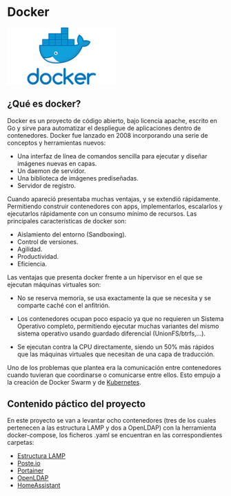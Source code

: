 # Docker

<img src="../Imagenes/Docker_Logo.jpg" width="50%">

## ¿Qué es docker?

Docker es un proyecto de código abierto, bajo licencia apache, escrito en Go y sirve para automatizar el despliegue de aplicaciones dentro de contenedores. Docker fue lanzado en 2008 incorporando una serie de conceptos y herramientas nuevos: 

* Una interfaz de línea de comandos sencilla para ejecutar y diseñar imágenes nuevas en capas.
* Un daemon de servidor.
* Una biblioteca de imágenes prediseñadas.
* Servidor de registro.

Cuando apareció presentaba muchas ventajas, y se extendió rápidamente. Permitiendo construir contenedores con apps, implementarlos, escalarlos y ejecutarlos rápidamente con un consumo mínimo de recursos. Las principales características de docker son:

* Aislamiento del entorno (Sandboxing).
* Control de versiones.
* Agilidad.
* Productividad.
* Eficiencia.

Las ventajas que presenta docker frente a un hipervisor en el que se ejecutan máquinas virtuales son:

* No se reserva memoria, se usa exactamente la que se necesita y se comparte caché con el anfitrión.

* Los contenedores ocupan poco espacio ya que no requieren un Sistema Operativo completo, permitiendo ejecutar muchas variantes del mismo sistema operativo usando guardado diferencial (UnionFS/btrfs,...).

* Se ejecutan contra la CPU directamente, siendo un 50% más rápidos que las máquinas virtuales que necesitan de una capa de traducción.

Uno de los problemas que plantea era la comunicación entre contenedores cuando tuvieran que coordinarse o comunicarse entre ellos. Esto empujo a la creación de Docker Swarm y de [Kubernetes](../Kubernetes/).

## Contenido páctico del proyecto

En este proyecto se van a levantar ocho contenedores (tres de los cuales pertenecen a las estructura LAMP y dos a OpenLDAP) con la herramienta docker-compose, los ficheros .yaml se encuentran en las correspondientes carpetas:

* [Estructura LAMP](./LAMP//)
* [Poste.io](./Poste.io//)
* [Portainer](./Portainer//)
* [OpenLDAP](./OpenLDAP//)
* [HomeAssistant](./HomeAssistant//)



